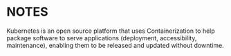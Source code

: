 # NOTES

Kubernetes is an open source platform that uses Containerization to help package software to serve applications (deployment, accessibility, maintenance), enabling them to be released and updated without downtime.
